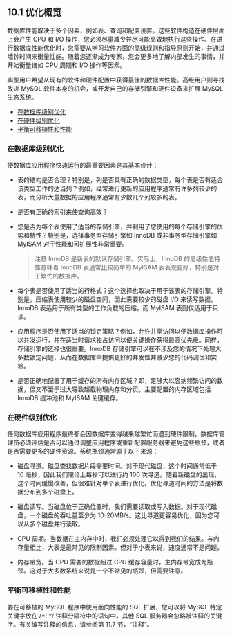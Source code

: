 ## 10.1 优化概览

数据库性能取决于多个因素，例如表、查询和配置设置。这些软件构造在硬件层面上会产生 CPU 和 I/O 操作，您必须尽量减少并尽可能高效地执行这些操作。在进行数据库性能优化时，您需要从学习软件方面的高级规则和指导原则开始，并通过墙钟时间来衡量性能。随着您逐渐成为专家，您会更多地了解内部发生的事情，并开始衡量诸如 CPU 周期和 I/O 操作等因素。

典型用户希望从现有的软件和硬件配置中获得最佳的数据库性能。高级用户则寻找改进 MySQL 软件本身的机会，或开发自己的存储引擎和硬件设备来扩展 MySQL 生态系统。

- [在数据库级别优化](#在数据库级别优化)
- [在硬件级别优化](#在硬件级别优化)
- [平衡可移植性和性能](#平衡可移植性和性能)

### 在数据库级别优化

使数据库应用程序快速运行的最重要因素是其基本设计：

- 表的结构是否合理？特别是，列是否具有正确的数据类型，每个表是否有适合该类型工作的适当列？例如，经常进行更新的应用程序通常有许多列较少的表，而分析大量数据的应用程序通常有少数几个列较多的表。


- 是否有正确的索引来使查询高效？


- 您是否为每个表使用了适当的存储引擎，并利用了您使用的每个存储引擎的优势和特性？特别是，选择事务型存储引擎如 InnoDB 或非事务型存储引擎如 MyISAM 对于性能和可扩展性非常重要。

  > 注意
  > InnoDB 是新表的默认存储引擎。实际上，InnoDB 的高级性能特性意味着 InnoDB 表通常比较简单的 MyISAM 表表现更好，特别是对于繁忙的数据库。

- 每个表是否使用了适当的行格式？这个选择也取决于用于该表的存储引擎。特别是，压缩表使用较少的磁盘空间，因此需要较少的磁盘 I/O 来读写数据。InnoDB 表适用于所有类型的工作负载的压缩，而 MyISAM 表则仅适用于只读。


- 应用程序是否使用了适当的锁定策略？例如，允许共享访问以便数据库操作可以并发运行，并在适当时请求独占访问以便关键操作获得最高优先级。同样，存储引擎的选择也很重要。InnoDB 存储引擎可以在不涉及您的情况下处理大多数锁定问题，从而在数据库中提供更好的并发性并减少您的代码调优和实验。


- 是否正确地配置了用于缓存的所有内存区域？即，足够大以容纳频繁访问的数据，但又不至于过大导致超载物理内存和分页。主要配置的内存区域包括 InnoDB 缓冲池和 MyISAM 关键缓存。


### 在硬件级别优化

任何数据库应用程序最终都会因数据库变得越来越繁忙而遇到硬件限制。数据库管理员必须评估是否可以通过调整应用程序或重新配置服务器来避免这些瓶颈，或者是否需要更多的硬件资源。系统瓶颈通常源于以下来源：

- 磁盘寻道。磁盘查找数据片段需要时间。对于现代磁盘，这个时间通常低于 10 毫秒，因此我们理论上每秒可以进行约 100 次寻道。随着新磁盘的出现，这个时间缓慢改善，但很难针对单个表进行优化。优化寻道时间的方法是将数据分布到多个磁盘上。


- 磁盘读写。当磁盘位于正确位置时，我们需要读取或写入数据。对于现代磁盘，一个磁盘的吞吐量至少为 10-20MB/s。这比寻道更容易优化，因为您可以从多个磁盘并行读取。


- CPU 周期。当数据在主内存中时，我们必须处理它以得到我们的结果。与内存量相比，大表是最常见的限制因素。但对于小表来说，速度通常不是问题。


- 内存带宽。当 CPU 需要的数据超过 CPU 缓存容量时，主内存带宽成为瓶颈。这对于大多数系统来说是一个不常见的瓶颈，但需要注意。


### 平衡可移植性和性能

要在可移植的 MySQL 程序中使用面向性能的 SQL 扩展，您可以将 MySQL 特定关键字放在 /*! */ 注释分隔符中的语句中。其他 SQL 服务器会忽略被注释的关键字。有关编写注释的信息，请参阅第 11.7 节，“注释”。